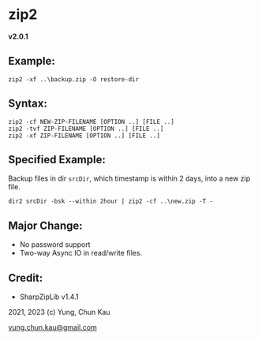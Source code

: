 # zip2
**v2.0.1**

## Example:
```
zip2 -xf ..\backup.zip -O restore-dir
```

## Syntax:
```
zip2 -cf NEW-ZIP-FILENAME [OPTION ..] [FILE ..]
zip2 -tvf ZIP-FILENAME [OPTION ..] [FILE ..]
zip2 -xf ZIP-FILENAME [OPTION ..] [FILE ..]
```

## Specified Example:
Backup files in dir ```srcDir```, which timestamp is within 2 days, into a new zip file.
```
dir2 srcDir -bsk --within 2hour | zip2 -cf ..\new.zip -T -
```

## Major Change:
* No password support
* Two-way Async IO in read/write files.

## Credit:
* SharpZipLib v1.4.1

2021, 2023 (c) Yung, Chun Kau

yung.chun.kau@gmail.com
